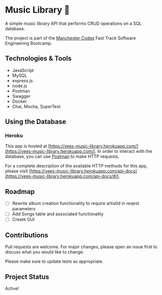 # Music Library 🎹

A simple music library API that performs CRUD operations on a SQL database.

The project is part of the [Manchester Codes](https://manchestercodes.com) Fast Track Software Engineering Bootcamp.

## Technologies & Tools

- JavaScript
- MySQL
- express.js
- node.js
- Postman
- Swagger
- Docker
- Chai, Mocha, SuperTest

## Using the Database

### Heroku

This app is hosted at [https://vees-music-library.herokuapp.com/](https://vees-music-library.herokuapp.com/). In order to interact with the database, you can use [Postman](https://www.postman.com/) to make HTTP requests.

For a complete description of the available HTTP methods for this app, please visit [https://vees-music-library.herokuapp.com/api-docs](https://vees-music-library.herokuapp.com/api-docs/#/).

## Roadmap

- [ ] Rewrite album creation functionality to require artistId in reqest parameters
- [ ] Add Songs table and associated functionality
- [ ] Create GUI

## Contributions

Pull requests are welcome. For major changes, please open an issue first to discuss what you would like to change.

Please make sure to update tests as appropriate.

## Project Status

Active!
